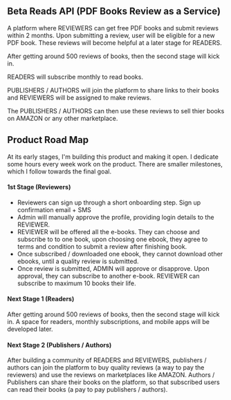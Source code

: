 ## Beta Reads API (PDF Books Review as a Service)

A platform where REVIEWERS can get free PDF books and submit reviews within 2 months. Upon submitting a review, user will be eligible for a new PDF book. These reviews will become helpful at a later stage for READERS.

After getting around 500 reviews of books, then the second stage will kick in.

READERS will subscribe monthly to read books.

PUBLISHERS / AUTHORS will join the platform to share links to their books and REVIEWERS will be assigned to make reviews.

The PUBLISHERS / AUTHORS can then use these reviews to sell thier books on AMAZON or any other marketplace.

## Product Road Map
At its early stages, I'm building this product and making it open. I dedicate some hours every week work on the product. There are smaller milestones, which I follow towards the final goal. 

#### 1st Stage (Reviewers)
 - Reviewers can sign up through a short onboarding step. Sign up confirmation email + SMS
 -  Admin will manually approve the profile, providing login details to the REVIEWER.
 - REVIEWER will be offered all the e-books. They can choose and subscribe to to one book, upon choosing one ebook, they agree to terms and condition to submit a review after finishing book.
 - Once subscribed / downloaded one ebook, they cannot download other ebooks, until a quality review is submitted.
 - Once review is submitted, ADMIN will approve or disapprove. Upon approval, they can subscribe to another e-book. REVIEWER can subscribe to maximum 10 books their life.

 #### Next Stage 1 (Readers)
 After getting around 500 reviews of books, then the second stage will kick in. A space for readers, monthly subscriptions, and mobile apps will be developed later.

 #### Next Stage 2 (Publishers / Authors)
 After building a community of READERS and REVIEWERS, publishers / authors can join the platform to buy quality reviews (a way to pay the reviewers) and use the reviews on marketplaces like AMAZON.
 Authors / Publishers can share their books on the platform, so that subscribed users can read their books (a pay to pay publishers / authors).